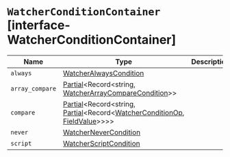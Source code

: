 # `WatcherConditionContainer` [interface-WatcherConditionContainer]

| Name | Type | Description |
| - | - | - |
| `always` | [WatcherAlwaysCondition](./WatcherAlwaysCondition.md) | &nbsp; |
| `array_compare` | [Partial](./Partial.md)<Record<string, [WatcherArrayCompareCondition](./WatcherArrayCompareCondition.md)>> | &nbsp; |
| `compare` | [Partial](./Partial.md)<Record<string, [Partial](./Partial.md)<Record<[WatcherConditionOp](./WatcherConditionOp.md), [FieldValue](./FieldValue.md)>>>> | &nbsp; |
| `never` | [WatcherNeverCondition](./WatcherNeverCondition.md) | &nbsp; |
| `script` | [WatcherScriptCondition](./WatcherScriptCondition.md) | &nbsp; |
